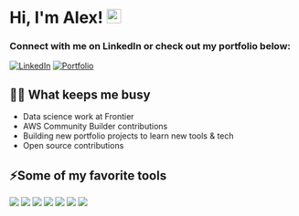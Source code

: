 # Hi, I'm Alex! <img src="https://media.giphy.com/media/hvRJCLFzcasrR4ia7z/giphy.gif" width="25px">

### Connect with me on LinkedIn or check out my portfolio below:

[![LinkedIn](https://img.shields.io/badge/-LinkedIn-blue?style=flat-square&logo=linkedin&logoColor=white)](https://www.linkedin.com/in/alexbzdel)
[![Portfolio](https://img.shields.io/badge/-Portfolio-181717?style=flat-square&logo=github&logoColor=white)](https://abzdel.github.io/)

## 👨‍💻 What keeps me busy
* Data science work at Frontier
* AWS Community Builder contributions
* Building new portfolio projects to learn new tools & tech
* Open source contributions

## ⚡Some of my favorite tools
![](https://img.shields.io/badge/-Python-3776AB?logo=python&logoColor=white&style=flat)
![](https://img.shields.io/badge/-Rust-000000?logo=rust&logoColor=white&style=flat)
![](https://img.shields.io/badge/-MySQL-00000F?logo=mysql&logoColor=white&style=flat)
![](https://img.shields.io/badge/-Linux-FCC624?logo=linux&logoColor=white&style=flat)
![](https://img.shields.io/badge/-Git-E44C30?logo=git&logoColor=white&style=flat)
![](https://img.shields.io/badge/-Docker-2496ED?logo=docker&logoColor=white&style=flat)
![](https://img.shields.io/badge/-Amazon_AWS-232F3E?logo=amazon-aws&logoColor=white&style=flat)



